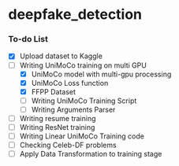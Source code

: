 # deepfake_detection

### To-do List
- [x] Upload dataset to Kaggle
- [ ] Writing UniMoCo training on multi GPU
  - [x] UniMoCo model with multi-gpu processing
  - [x] UniMoCo Loss function
  - [x] FFPP Dataset
  - [ ] Writing UniMoCo Training Script
  - [ ] Writing Arguments Parser
- [ ] Writing resume training
- [ ] Writing ResNet training
- [ ] Writing Linear UniMoCo Training code
- [ ] Checking Celeb-DF problems
- [ ] Apply Data Transformation to training stage